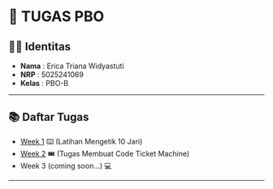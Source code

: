 # 📌 TUGAS PBO

## 👩‍💻 Identitas
- **Nama**  : Erica Triana Widyastuti  
- **NRP**   : 5025241069  
- **Kelas** : PBO-B  

---

## 📚 Daftar Tugas
- [Week 1](./Week1) ⌨️ (Latihan Mengetik 10 Jari)
- [Week 2](./week2) 🎟️ (Tugas Membuat Code Ticket Machine)
- Week 3 (coming soon...) 💻

---

